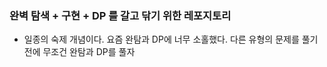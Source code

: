 ### 완벽 탐색 + 구현 + DP 를 갈고 닦기 위한 레포지토리
- 일종의 숙제 개념이다. 요즘 완탐과 DP에 너무 소홀했다. 다른 유형의 문제를 풀기 전에 무조건 완탐과 DP를 풀자
